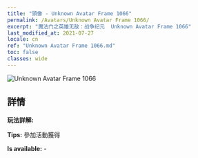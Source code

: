 ```yaml
---
title: "頭像 - Unknown Avatar Frame 1066"
permalink: /Avatars/Unknown Avatar Frame 1066/
excerpt: "魔法门之英雄无敌：战争纪元  Unknown Avatar Frame 1066"
last_modified_at: 2021-07-27
locale: cn
ref: "Unknown Avatar Frame 1066.md"
toc: false
classes: wide
---
```

 ![Unknown Avatar Frame 1066](/images/a/avatarFrame_66.png)

## 詳情

 **玩法詳解:**  

 **Tips:** 參加活動獲得 

 **Is available:**  - 

